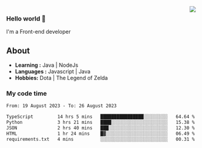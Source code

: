 <img align='right' src="https://github-readme-stats.vercel.app/api?username=jumodada&show_icons=true&theme=vue">

### Hello world 👋

I'm a Front-end developer 
    
## About
-  **Learning :** Java | NodeJs
-  **Languages :** Javascript | Java
-  **Hobbies:** Dota | The Legend of Zelda

### My code time

<!--START_SECTION:waka-->

```txt
From: 19 August 2023 - To: 26 August 2023

TypeScript         14 hrs 5 mins   ████████████████░░░░░░░░░   64.64 %
Python             3 hrs 21 mins   ████░░░░░░░░░░░░░░░░░░░░░   15.38 %
JSON               2 hrs 40 mins   ███░░░░░░░░░░░░░░░░░░░░░░   12.30 %
HTML               1 hr 24 mins    █▓░░░░░░░░░░░░░░░░░░░░░░░   06.49 %
requirements.txt   4 mins          ░░░░░░░░░░░░░░░░░░░░░░░░░   00.31 %
```

<!--END_SECTION:waka-->
